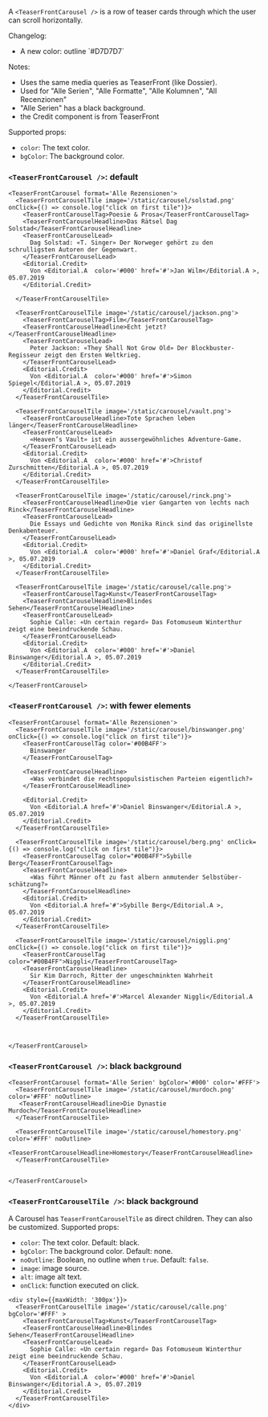 A `<TeaserFrontCarousel />` is a row of teaser cards through which the user can scroll horizontally.

Changelog:
- A new color: outline \`#D7D7D7\`

Notes:
- Uses the same media queries as TeaserFront (like Dossier).
- Used for "Alle Serien", "Alle Formatte", "Alle Kolumnen", "All Recenzionen"
- "Alle Serien" has a black background.
- the Credit component is from TeaserFront


Supported props:
- `color`: The text color.
- `bgColor`: The background color.


### `<TeaserFrontCarousel />`: default

```react|responsive
<TeaserFrontCarousel format='Alle Rezensionen'>
  <TeaserFrontCarouselTile image='/static/carousel/solstad.png' onClick={() => console.log("click on first tile")}>
    <TeaserFrontCarouselTag>Poesie & Prosa</TeaserFrontCarouselTag>
    <TeaserFrontCarouselHeadline>Das Rätsel Dag Solstad</TeaserFrontCarouselHeadline>
    <TeaserFrontCarouselLead>
      Dag Solstad: «T. Singer» Der Norweger gehört zu den schrulligsten Autoren der Gegenwart.
    </TeaserFrontCarouselLead>
    <Editorial.Credit>
      Von <Editorial.A  color='#000' href='#'>Jan Wilm</Editorial.A >, 05.07.2019
    </Editorial.Credit>

  </TeaserFrontCarouselTile>

  <TeaserFrontCarouselTile image='/static/carousel/jackson.png'>
    <TeaserFrontCarouselTag>Film</TeaserFrontCarouselTag>
    <TeaserFrontCarouselHeadline>Echt jetzt?</TeaserFrontCarouselHeadline>
    <TeaserFrontCarouselLead>
      Peter Jackson: «They Shall Not Grow Old» Der Blockbuster-Regisseur zeigt den Ersten Weltkrieg.
    </TeaserFrontCarouselLead>
    <Editorial.Credit>
      Von <Editorial.A  color='#000' href='#'>Simon Spiegel</Editorial.A >, 05.07.2019
    </Editorial.Credit>
  </TeaserFrontCarouselTile>

  <TeaserFrontCarouselTile image='/static/carousel/vault.png'>
    <TeaserFrontCarouselHeadline>Tote Sprachen leben länger</TeaserFrontCarouselHeadline>
    <TeaserFrontCarouselLead>
      «Heaven’s Vault» ist ein aussergewöhnliches Adventure-Game.
    </TeaserFrontCarouselLead>
    <Editorial.Credit>
      Von <Editorial.A  color='#000' href='#'>Christof Zurschmitten</Editorial.A >, 05.07.2019
    </Editorial.Credit>
  </TeaserFrontCarouselTile>

  <TeaserFrontCarouselTile image='/static/carousel/rinck.png'>
    <TeaserFrontCarouselHeadline>Die vier Gangarten von lechts nach Rinck</TeaserFrontCarouselHeadline>
    <TeaserFrontCarouselLead>
      Die Essays und Gedichte von Monika Rinck sind das originellste Denkabenteuer.
    </TeaserFrontCarouselLead>
    <Editorial.Credit>
      Von <Editorial.A  color='#000' href='#'>Daniel Graf</Editorial.A >, 05.07.2019
    </Editorial.Credit>
  </TeaserFrontCarouselTile>

  <TeaserFrontCarouselTile image='/static/carousel/calle.png'>
    <TeaserFrontCarouselTag>Kunst</TeaserFrontCarouselTag>
    <TeaserFrontCarouselHeadline>Blindes Sehen</TeaserFrontCarouselHeadline>
    <TeaserFrontCarouselLead>
      Sophie Calle: «Un certain regard» Das Fotomuseum Winterthur zeigt eine beeindruckende Schau.
    </TeaserFrontCarouselLead>
    <Editorial.Credit>
      Von <Editorial.A  color='#000' href='#'>Daniel Binswanger</Editorial.A >, 05.07.2019
    </Editorial.Credit>
  </TeaserFrontCarouselTile>

</TeaserFrontCarousel>
```
### `<TeaserFrontCarousel />`: with fewer elements


```react
<TeaserFrontCarousel format='Alle Rezensionen'>
  <TeaserFrontCarouselTile image='/static/carousel/binswanger.png' onClick={() => console.log("click on first tile")}>
    <TeaserFrontCarouselTag color='#00B4FF'>
      Binswanger
    </TeaserFrontCarouselTag>

    <TeaserFrontCarouselHeadline>
      «Was verbindet die rechtspopulsistischen Parteien eigentlich?»
    </TeaserFrontCarouselHeadline>

    <Editorial.Credit>
      Von <Editorial.A href='#'>Daniel Binswanger</Editorial.A >, 05.07.2019
    </Editorial.Credit>
  </TeaserFrontCarouselTile>

  <TeaserFrontCarouselTile image='/static/carousel/berg.png' onClick={() => console.log("click on first tile")}>
    <TeaserFrontCarouselTag color="#00B4FF">Sybille Berg</TeaserFrontCarouselTag>
    <TeaserFrontCarouselHeadline>
      «Was führt Männer oft zu fast albern anmutender Selbstüber-schätzung?»
    </TeaserFrontCarouselHeadline>
    <Editorial.Credit>
      Von <Editorial.A href='#'>Sybille Berg</Editorial.A >, 05.07.2019
    </Editorial.Credit>
  </TeaserFrontCarouselTile>

  <TeaserFrontCarouselTile image='/static/carousel/niggli.png' onClick={() => console.log("click on first tile")}>
    <TeaserFrontCarouselTag color="#00B4FF">Niggli</TeaserFrontCarouselTag>
    <TeaserFrontCarouselHeadline>
      Sir Kim Darroch, Ritter der ungeschminkten Wahrheit
    </TeaserFrontCarouselHeadline>
    <Editorial.Credit>
      Von <Editorial.A href='#'>Marcel Alexander Niggli</Editorial.A >, 05.07.2019
    </Editorial.Credit>
  </TeaserFrontCarouselTile>



</TeaserFrontCarousel>
```


### `<TeaserFrontCarousel />`: black background

```react
<TeaserFrontCarousel format='Alle Serien' bgColor='#000' color='#FFF'>
  <TeaserFrontCarouselTile image='/static/carousel/murdoch.png' color='#FFF' noOutline>
   <TeaserFrontCarouselHeadline>Die Dynastie Murdoch</TeaserFrontCarouselHeadline>
  </TeaserFrontCarouselTile>

  <TeaserFrontCarouselTile image='/static/carousel/homestory.png' color='#FFF' noOutline>
   <TeaserFrontCarouselHeadline>Homestory</TeaserFrontCarouselHeadline>
  </TeaserFrontCarouselTile>


</TeaserFrontCarousel>
```

### `<TeaserFrontCarouselTile />`: black background

A Carousel has `TeaserFrontCarouselTile` as direct children. They can also be customized.
Supported props:
- `color`: The text color. Default: black.
- `bgColor`: The background color. Default: none.
- `noOutline`: Boolean, no outline when `true`. Default: `false`.
- `image`: image source.
- `alt`: image alt text.
- `onClick`: function executed on click.


```react
<div style={{maxWidth: '300px'}}>
  <TeaserFrontCarouselTile image='/static/carousel/calle.png' bgColor='#FFF' >
    <TeaserFrontCarouselTag>Kunst</TeaserFrontCarouselTag>
    <TeaserFrontCarouselHeadline>Blindes Sehen</TeaserFrontCarouselHeadline>
    <TeaserFrontCarouselLead>
      Sophie Calle: «Un certain regard» Das Fotomuseum Winterthur zeigt eine beeindruckende Schau.
    </TeaserFrontCarouselLead>
    <Editorial.Credit>
      Von <Editorial.A  color='#000' href='#'>Daniel Binswanger</Editorial.A >, 05.07.2019
    </Editorial.Credit>
  </TeaserFrontCarouselTile>
</div>
```